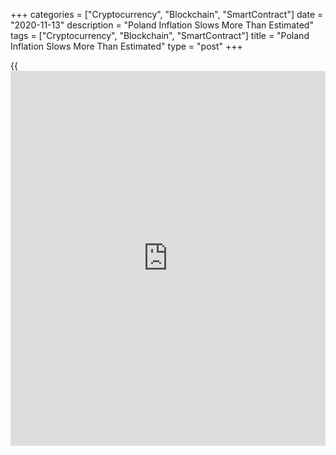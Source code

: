 +++
categories = ["Cryptocurrency", "Blockchain", "SmartContract"]
date = "2020-11-13"
description = "Poland Inflation Slows More Than Estimated"
tags = ["Cryptocurrency", "Blockchain", "SmartContract"]
title = "Poland Inflation Slows More Than Estimated"
type = "post"
+++

{{<iframe id="large-banner" src="https://www.bounty.group/#slide=6.0" width="100%" height="600" scrolling="no" style="border: 0px solid rgb(216, 221, 230); border-radius: 3px;">}}

Poland's consumer price inflation eased more than estimated in October,
final data from Statistics Poland showed on Friday.

The consumer price index rose 3.1 percent year-on-year in October, after
a 3.2 percent increase in September. In the initial estimate, prices
rose 3.1 percent.

In August, inflation was 2.9 percent.

Prices for housing, water, electricity, gas and other fuels grew 7.5
percent annually in October and education cost gained 5.8 percent.

Prices in the [health][1], and restaurants and hotels groups rose by 5.1
percent, each.

Meanwhile, prices of fuels for transport, and clothing and footwear
declined by 4.6 percent and 2.4 percent, respectively.

On a month-on-month basis, consumer prices edged up 0.1 percent in
October, after a 0.2 percent rise in the prior month, as estimated.

For comments and feedback [contact](https://www.playgroundfx.com/contact/): editorial@rtt[news](https://www.letsplayfx.com/blog/forex-news-website/).com

[Economic News][2]

 **What parts of the world are seeing the best (and worst) economic
performances lately? Click[here][3] to check out our [Econ Scorecard][3]
and find out! See up-to-the-moment [ranking](https://www.playgroundfx.com/blog/crypto-exchange-ranking/)s for the best and worst
performers in [GDP][4], [unemployment rate][5], [inflation][6] and much
more.**

   1. www.rtt[news](https://www.letsplayfx.com/blog/forex-news-website/).com/Content/Health.aspx
   2. www.rtt[news](https://www.letsplayfx.com/blog/forex-news-website/).com/Content/EconomicNews.aspx
   3. www.rtt[news](https://www.letsplayfx.com/blog/forex-news-website/).com/economic-scorecard/world-rank/retail-sales/highest-performance.aspx
   4. www.rtt[news](https://www.letsplayfx.com/blog/forex-news-website/).com/economic-scorecard/world-rank/GDP/highest-performance.aspx
   5. www.rtt[news](https://www.letsplayfx.com/blog/forex-news-website/).com/economic-scorecard/world-rank/unemployment-rate/lowest-performance.aspx
   6. www.rtt[news](https://www.letsplayfx.com/blog/forex-news-website/).com/economic-scorecard/world-rank/CPI/highest-performance.aspx